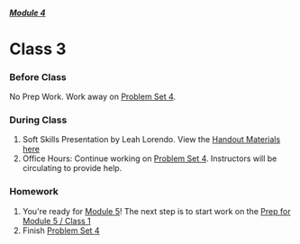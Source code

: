 ##### [Module 4](../../)

# Class 3

### Before Class
No Prep Work. Work away on [Problem Set 4](../problem-set).

### During Class

1. Soft Skills Presentation by Leah Lorendo. View the <a href="https://drive.google.com/file/d/0B-IXJ6m5VmoqMDI2ajJySFpYMmM/view?usp=sharing" target="_blank">Handout Materials here</a>
2. Office Hours: Continue working on [Problem Set 4](../problem-set). Instructors will be circulating to provide help.

### Homework
1. You're ready for [Module 5](../../../module5)! The next step is to start work on the [Prep for Module 5 / Class 1](../../../module5/materials/class1-prep)
2. Finish [Problem Set 4](../problem-set)

